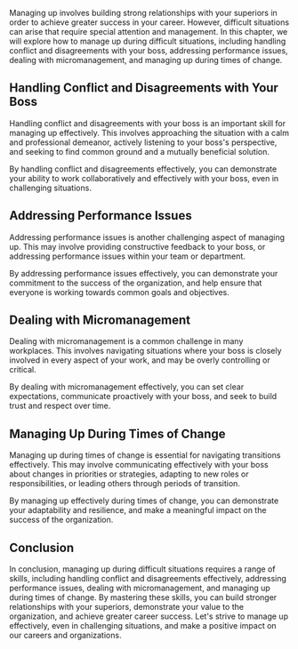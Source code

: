 
Managing up involves building strong relationships with your superiors in order to achieve greater success in your career. However, difficult situations can arise that require special attention and management. In this chapter, we will explore how to manage up during difficult situations, including handling conflict and disagreements with your boss, addressing performance issues, dealing with micromanagement, and managing up during times of change.

Handling Conflict and Disagreements with Your Boss
--------------------------------------------------

Handling conflict and disagreements with your boss is an important skill for managing up effectively. This involves approaching the situation with a calm and professional demeanor, actively listening to your boss's perspective, and seeking to find common ground and a mutually beneficial solution.

By handling conflict and disagreements effectively, you can demonstrate your ability to work collaboratively and effectively with your boss, even in challenging situations.

Addressing Performance Issues
-----------------------------

Addressing performance issues is another challenging aspect of managing up. This may involve providing constructive feedback to your boss, or addressing performance issues within your team or department.

By addressing performance issues effectively, you can demonstrate your commitment to the success of the organization, and help ensure that everyone is working towards common goals and objectives.

Dealing with Micromanagement
----------------------------

Dealing with micromanagement is a common challenge in many workplaces. This involves navigating situations where your boss is closely involved in every aspect of your work, and may be overly controlling or critical.

By dealing with micromanagement effectively, you can set clear expectations, communicate proactively with your boss, and seek to build trust and respect over time.

Managing Up During Times of Change
----------------------------------

Managing up during times of change is essential for navigating transitions effectively. This may involve communicating effectively with your boss about changes in priorities or strategies, adapting to new roles or responsibilities, or leading others through periods of transition.

By managing up effectively during times of change, you can demonstrate your adaptability and resilience, and make a meaningful impact on the success of the organization.

Conclusion
----------

In conclusion, managing up during difficult situations requires a range of skills, including handling conflict and disagreements effectively, addressing performance issues, dealing with micromanagement, and managing up during times of change. By mastering these skills, you can build stronger relationships with your superiors, demonstrate your value to the organization, and achieve greater career success. Let's strive to manage up effectively, even in challenging situations, and make a positive impact on our careers and organizations.
